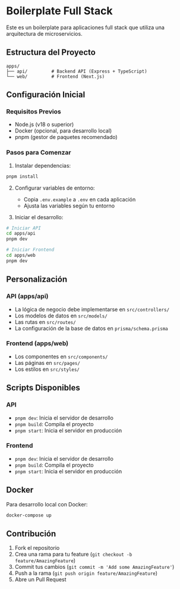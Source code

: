 # Boilerplate Full Stack

Este es un boilerplate para aplicaciones full stack que utiliza una arquitectura de microservicios.

## Estructura del Proyecto

```
apps/
├── api/         # Backend API (Express + TypeScript)
└── web/         # Frontend (Next.js)
```

## Configuración Inicial

### Requisitos Previos

- Node.js (v18 o superior)
- Docker (opcional, para desarrollo local)
- pnpm (gestor de paquetes recomendado)

### Pasos para Comenzar

1. Instalar dependencias:

```bash
pnpm install
```

2. Configurar variables de entorno:

   - Copia `.env.example` a `.env` en cada aplicación
   - Ajusta las variables según tu entorno

3. Iniciar el desarrollo:

```bash
# Iniciar API
cd apps/api
pnpm dev

# Iniciar Frontend
cd apps/web
pnpm dev
```

## Personalización

### API (apps/api)

- La lógica de negocio debe implementarse en `src/controllers/`
- Los modelos de datos en `src/models/`
- Las rutas en `src/routes/`
- La configuración de la base de datos en `prisma/schema.prisma`

### Frontend (apps/web)

- Los componentes en `src/components/`
- Las páginas en `src/pages/`
- Los estilos en `src/styles/`

## Scripts Disponibles

### API

- `pnpm dev`: Inicia el servidor de desarrollo
- `pnpm build`: Compila el proyecto
- `pnpm start`: Inicia el servidor en producción

### Frontend

- `pnpm dev`: Inicia el servidor de desarrollo
- `pnpm build`: Compila el proyecto
- `pnpm start`: Inicia el servidor en producción

## Docker

Para desarrollo local con Docker:

```bash
docker-compose up
```

## Contribución

1. Fork el repositorio
2. Crea una rama para tu feature (`git checkout -b feature/AmazingFeature`)
3. Commit tus cambios (`git commit -m 'Add some AmazingFeature'`)
4. Push a la rama (`git push origin feature/AmazingFeature`)
5. Abre un Pull Request
